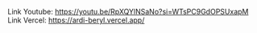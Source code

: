 Link Youtube: https://youtu.be/RpXQYlNSaNo?si=WTsPC9GdOPSUxapM
Link Vercel: https://ardi-beryl.vercel.app/
